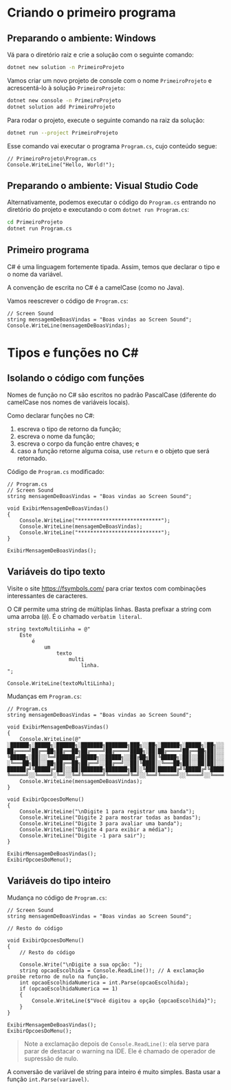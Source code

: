 # Criando o primeiro programa
## Preparando o ambiente: Windows

Vá para o diretório raiz e crie a solução com o seguinte comando:

```bash
dotnet new solution -n PrimeiroProjeto
```
Vamos criar um novo projeto de console com o nome `PrimeiroProjeto` e acrescentá-lo à solução `PrimeiroProjeto`:

```bash
dotnet new console -n PrimeiroProjeto
dotnet solution add PrimeiroProjeto
```
Para rodar o projeto, execute o seguinte comando na raiz da solução:

```bash
dotnet run --project PrimeiroProjeto
```
Esse comando vai executar o programa `Program.cs`, cujo conteúdo segue:
```CSharp
// PrimeiroProjeto\Program.cs
Console.WriteLine("Hello, World!");
```

## Preparando o ambiente: Visual Studio Code
Alternativamente, podemos executar o código do `Program.cs` entrando no diretório do projeto e executando o com `dotnet run Program.cs`:
```bash
cd PrimeiroProjeto
dotnet run Program.cs
```

## Primeiro programa
C# é uma linguagem fortemente tipada. Assim, temos que declarar o tipo e o nome da variável.

A convenção de escrita no C# é a camelCase (como no Java).

Vamos reescrever o código de `Program.cs`:

```CSharp
// Screen Sound
string mensagemDeBoasVindas = "Boas vindas ao Screen Sound";
Console.WriteLine(mensagemDeBoasVindas);
```
# Tipos e funções no C#
## Isolando o código com funções
Nomes de função no C# são escritos no padrão PascalCase (diferente do camelCase nos nomes de variáveis locais).

Como declarar funções no C#:
1. escreva o tipo de retorno da função;
2. escreva o nome da função;
3. escreva o corpo da função entre chaves; e
4. caso a função retorne alguma coisa, use `return` e o objeto que será retornado.

Código de `Program.cs` modificado:
```CSharp
// Program.cs
// Screen Sound
string mensagemDeBoasVindas = "Boas vindas ao Screen Sound";

void ExibirMensagemDeBoasVindas()
{
    Console.WriteLine("***************************");
    Console.WriteLine(mensagemDeBoasVindas);
    Console.WriteLine("***************************");
}

ExibirMensagemDeBoasVindas();
```
## Variáveis do tipo texto
Visite o site https://fsymbols.com/ para criar textos com combinações interessantes de caracteres.

O C# permite uma string de múltiplas linhas. Basta prefixar a string com uma arroba (`@`). É o chamado `verbatim literal`.
```CSharp
string textoMultiLinha = @"
    Este
        é
            um
                texto
                    multi
                        linha.
";

Console.WriteLine(textoMultiLinha);
```

Mudanças em `Program.cs`:
```CSharp
// Program.cs
string mensagemDeBoasVindas = "Boas vindas ao Screen Sound";

void ExibirMensagemDeBoasVindas()
{
    Console.WriteLine(@"
░██████╗░█████╗░██████╗░███████╗███████╗███╗░░██╗░██████╗░█████╗░██╗░░░██╗███╗░░██╗██████╗░
██╔════╝██╔══██╗██╔══██╗██╔════╝██╔════╝████╗░██║██╔════╝██╔══██╗██║░░░██║████╗░██║██╔══██╗
╚█████╗░██║░░╚═╝██████╔╝█████╗░░█████╗░░██╔██╗██║╚█████╗░██║░░██║██║░░░██║██╔██╗██║██║░░██║
░╚═══██╗██║░░██╗██╔══██╗██╔══╝░░██╔══╝░░██║╚████║░╚═══██╗██║░░██║██║░░░██║██║╚████║██║░░██║
██████╔╝╚█████╔╝██║░░██║███████╗███████╗██║░╚███║██████╔╝╚█████╔╝╚██████╔╝██║░╚███║██████╔╝
╚═════╝░░╚════╝░╚═╝░░╚═╝╚══════╝╚══════╝╚═╝░░╚══╝╚═════╝░░╚════╝░░╚═════╝░╚═╝░░╚══╝╚═════╝░");
    Console.WriteLine(mensagemDeBoasVindas);
}

void ExibirOpcoesDoMenu()
{
    Console.WriteLine("\nDigite 1 para registrar uma banda");
    Console.WriteLine("Digite 2 para mostrar todas as bandas");
    Console.WriteLine("Digite 3 para avaliar uma banda");
    Console.WriteLine("Digite 4 para exibir a média");
    Console.WriteLine("Digite -1 para sair");
}

ExibirMensagemDeBoasVindas();
ExibirOpcoesDoMenu();
```
## Variáveis do tipo inteiro
Mudança no código de `Program.cs`:
```Csharp
// Screen Sound
string mensagemDeBoasVindas = "Boas vindas ao Screen Sound";

// Resto do código

void ExibirOpcoesDoMenu()
{
    // Resto do código

    Console.Write("\nDigite a sua opção: ");
    string opcaoEscolhida = Console.ReadLine()!; // A exclamação proibe retorno de nulo na função.
    int opcaoEscolhidaNumerica = int.Parse(opcaoEscolhida);
    if (opcaoEscolhidaNumerica == 1)
    {
        Console.WriteLine($"Você digitou a opção {opcaoEscolhida}");
    }
}

ExibirMensagemDeBoasVindas();
ExibirOpcoesDoMenu();
```
> Note a exclamação depois de `Console.ReadLine()`: ela serve para parar de destacar o warning na IDE. Ele é chamado de operador de supressão de nulo.

A conversão de variável de string para inteiro é muito simples. Basta usar a função `int.Parse(variavel)`.
